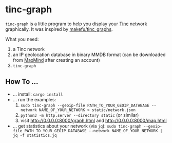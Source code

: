 # tinc-graph
`tinc-graph` is a little program to help you display your [Tinc](https://www.tinc-vpn.org/) network graphically.
It was inspired by [makefu/tinc_graphs](https://github.com/makefu/tinc_graphs).

What you need:

1. a Tinc network
2. an IP geolocation database in binary MMDB format (can be downloaded from [MaxMind](https://dev.maxmind.com/geoip/geolite2-free-geolocation-data?lang=en) after creating an account)
3. `tinc-graph`

## How To ...
- ... install: `cargo install`
- ... run the examples:
  1. `sudo tinc-graph --geoip-file PATH_TO_YOUR_GEOIP_DATABASE --network NAME_OF_YOUR_NETWORK > static/network.json`
  2. `python3 -m http.server --directory static` (or similar)
  3. visit <http://0.0.0.0:8000/graph.html> and <http://0.0.0.0:8000/map.html>
- ... get statistics about your network (via `jq`): `sudo tinc-graph --geoip-file PATH_TO_YOUR_GEOIP_DATABASE --network NAME_OF_YOUR_NETWORK | jq -f statistics.jq`
